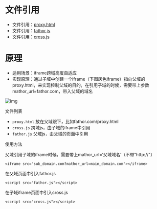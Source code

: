 # 文件引用

- 文件引用：[proxy.html](https://github.com/taobao-wd/taobao-wd.github.com/blob/master/cross-domain-autoheight/proxy.html)
- 文件引用：[fathor.js](https://github.com/taobao-wd/taobao-wd.github.com/blob/master/cross-domain-autoheight/fathor.js)
- 文件引用：[cross.js](https://github.com/taobao-wd/taobao-wd.github.com/blob/master/cross-domain-autoheight/cross.js)

# 原理

- 适用场景：iframe跨域高度自适应
- 实现原理：通过子域中创建一个iframe（下图灰色iframe）指向父域的proxy.html，来实现控制父域的目的，在引用子域的时候，需要带上参数mathor_url=fathor.com，带入父域的域名

![img](http://cubee.github.com/doc/assets/images/x-domain.png)

文件列表

- `proxy.html` 放在父域跟下，比如fathor.com/proxy.html
- `cross.js` 跨域js，由子域的iframe中引用
- `fathor.js` 父域js，由父域的页面中引用

使用方法

父域引用子域的iframe时候，需要带上mathor_url=‘父域域名’（不带"http://"） 

	<iframe src="sub_domain.com?mathor_url=main_domain.com"></iframe>

在父域页面中引入fathor.js

	<script src="fathor.js"></script>

在子域iframe页面中引入cross.js

	<script src="cross.js"></script>
